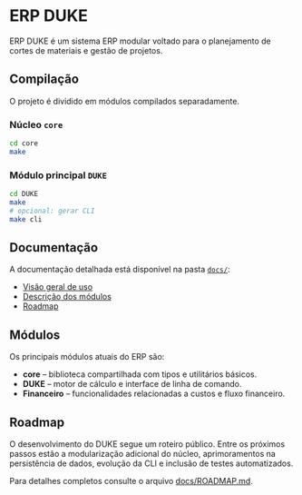 # ERP DUKE

ERP DUKE é um sistema ERP modular voltado para o planejamento de cortes de materiais e gestão de projetos.

## Compilação

O projeto é dividido em módulos compilados separadamente.

### Núcleo `core`

```sh
cd core
make
```

### Módulo principal `DUKE`

```sh
cd DUKE
make
# opcional: gerar CLI
make cli
```

## Documentação

A documentação detalhada está disponível na pasta [`docs/`](docs/):

- [Visão geral de uso](docs/USAGE.md)
- [Descrição dos módulos](docs/MODULES.md)
- [Roadmap](docs/ROADMAP.md)

## Módulos

Os principais módulos atuais do ERP são:

- **core** – biblioteca compartilhada com tipos e utilitários básicos.
- **DUKE** – motor de cálculo e interface de linha de comando.
- **Financeiro** – funcionalidades relacionadas a custos e fluxo financeiro.

## Roadmap

O desenvolvimento do DUKE segue um roteiro público. Entre os próximos passos estão a modularização adicional do núcleo, aprimoramentos na persistência de dados, evolução da CLI e inclusão de testes automatizados.

Para detalhes completos consulte o arquivo [docs/ROADMAP.md](docs/ROADMAP.md).

